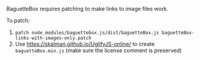 BaguetteBox requires patching to make links to image files work.

To patch:

1. `patch node_modules/baguettebox.js/dist/baguetteBox.js baguetteBox-links-with-images-only.patch`
2. Use <https://skalman.github.io/UglifyJS-online/> to create `baguetteBox.min.js` (make sure the license comment is preserved)
